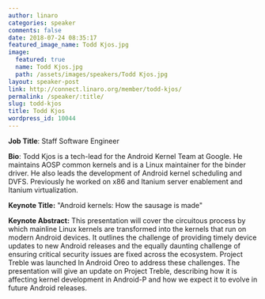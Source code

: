 ```yaml
---
author: linaro
categories: speaker
comments: false
date: 2018-07-24 08:35:17
featured_image_name: Todd Kjos.jpg
image:
  featured: true
  name: Todd Kjos.jpg
  path: /assets/images/speakers/Todd Kjos.jpg
layout: speaker-post
link: http://connect.linaro.org/member/todd-kjos/
permalink: /speaker/:title/
slug: todd-kjos
title: Todd Kjos
wordpress_id: 10044
---
```


**Job Title**: Staff Software Engineer

**Bio**: Todd Kjos is a tech-lead for the Android Kernel Team at Google. He maintains AOSP common kernels and is a Linux maintainer for the binder driver. He also leads the development of Android kernel scheduling and DVFS. Previously he worked on x86 and Itanium server enablement and Itanium virtualization.

**Keynote Title:** "Android kernels: How the sausage is made"

**Keynote Abstract:** This presentation will cover the circuitous process by which mainline Linux kernels are transformed into the kernels that run on modern Android devices. It outlines the challenge of providing timely device updates to new Android releases and the equally daunting challenge of ensuring critical security issues are fixed across the ecosystem. Project Treble was launched In Android Oreo to address these challenges. The presentation will give an update on Project Treble, describing how it is affecting kernel development in Android-P and how we expect it to evolve in future Android releases.